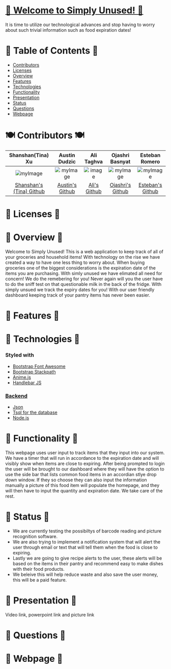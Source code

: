 # <a href="">🥗 Welcome to Simply Unused! 🥗</a>
It is time to utilize our technological advances and stop having to worry about such trivial information such as food expiration dates!

# 🍎 Table of Contents 🍎

* [Contributors](#Contributors)
* [Licenses](#Licenses) 
* [Overview](#Overview)
* [Features](#Features)
* [Technologies](#Technologies)
* [Functionality](#Functionality)
* [Presentation](#Presentation)
* [Status](#Status)
* [Questions](#Questions)
* [Webpage](#Webpage)

<a name="contributors"></a>
# 🍽 Contributors 🍽


|Shanshan(Tina) Xu|Austin Dudzic|Ali Taghva|Ojashri Basnyat|Esteban Romero
|:---:|:---:|:---:|:---:|:---:|
|![myImage](https://avatars.githubusercontent.com/u/77250536?s=460&u=e5c6bc1d7852a92834c9641f800430924902a4f8&v=4)|![myImage](https://ca.slack-edge.com/T01EXTZCZ44-U01FG6JGREX-8aab55bc0e29-512)|![image](https://user-images.githubusercontent.com/72447285/111550764-3240a780-8755-11eb-9c79-386292e447f1.png)|![myImage](https://ca.slack-edge.com/T01EXTZCZ44-U01FJHU7QFL-f542de91cc26-512) |![myImage](https://ca.slack-edge.com/T01EXTZCZ44-U01FQLMPF60-9d41f3ddda9e-512)|
|<a href="https://github.com/shanshantina" target="_blank"> Shanshan's (Tina) Github</a>| <a href="https://github.com/Studzic"> Austin's Github</a>|<a href="https://github.com/a-taghva">Ali's Github</a>|<a href="https://github.com/Ojashri-Basnyat"> Ojashri's Github</a>|<a href="https://github.com/esroleo">Esteban's Github|

<a name="Licenses"></a>
# 📃 Licenses  📃 


<a name="Overview"></a>
# 🍝 Overview 🍝
Welcome to Simply Unused! This is a web application to keep track of all of your groceries and household items! With technology on the rise we have created a way to have one less thing to worry about. When buying groceries one of the biggest considerations is the expiration date of the items you are purchasing. With simly unused we have elimated all need for concern! We do the remebering for you! Never again will you the user have to do the sniff test on that questionable milk in the back of the fridge. WIth simply unsued we track the expiry dates for you! With our user friendly dashboard keeping track of your pantry items has never been easier.

<a name="Features"></a>
# 🥩 Features 🥩

<a name="Technologies"></a>
# 🍲 Technologies 🍲

### Styled with 
* <a href="https://www.bootstrapcdn.com/fontawesome/"> Bootstrap Font Awesome</a>
* <a href="https://www.bootstrapcdn.com/"> Bootstrap Stackpath
* <a href="https://animejs.com/"> Anime.js</a> 
* <a href="https://handlebarsjs.com/JS"> Handlebar JS


### Backend
* Json 
* Tsql for the database
* Node.js
 
 <a name="Functionality"></a> 
# 🌮 Functionality 🌮
This webpage uses user input to track items that they input into our system. We have a timer that will run in accordance to the expiration date and will visibly show when items are close to expiring. After being prompted to login the user will be brought to our dashboard where they will have the option to use the side bar that lists common food items in an accordian stlye drop down window. If they so choose they can also input the information manually a picture of this food item will populate the homepage, and they will then have to input the quantity and expiration date. We take care of the rest. 

<a name="Status"></a>
# 🍭 Status 🍭
* We are currently testing the possibiltys of barcode reading and picture recognition software.
* We are also trying to implement a notification system that will alert the user through email or text that will tell them when the food is close to expiring.
* Lastly we are going to give recipe alerts to the user, these alerts will be based on the items in their pantry and recommend easy to make dishes with their food products.
* We beleive this will help reduce waste and also save the user money, this will be a paid feature. 

<a name="Presentation"></a>
# 🍣 Presentation 🍣
Video link, powerpoint link and picture link

<a name ="Questions"></a>
# 🙋‍ Questions 🙋‍
<a name="Webpage"></a>
# 🍱 Webpage 🍱



